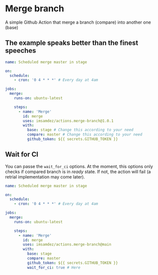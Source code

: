 # Merge branch

A simple Github Action that merge a branch (compare) into another one (base)

## The example speaks better than the finest speeches

```yml
name: Scheduled merge master in stage

on:
  schedule:
    - cron: '0 4 * * *' # Every day at 4am

jobs:
  merge:
    runs-on: ubuntu-latest

    steps:
      - name: 'Merge'
        id: merge
        uses: imsamdez/actions.merge-branch@1.0.1
        with:
          base: stage # Change this according to your need
          compare: master # Change this according to your need
          github_token: ${{ secrets.GITHUB_TOKEN }}
```

## Wait for CI

You can passe the `wait_for_ci` options. At the moment, this options only checks if compared branch is in _ready_ state. If not, the action will fail (a retrial implementation may come later).

```yml
name: Scheduled merge master in stage

on:
  schedule:
    - cron: '0 4 * * *' # Every day at 4am

jobs:
  merge:
    runs-on: ubuntu-latest

    steps:
      - name: 'Merge'
        id: merge
        uses: imsamdez/actions.merge-branch@main
        with:
          base: stage
          compare: master
          github_token: ${{ secrets.GITHUB_TOKEN }}
          wait_for_ci: true # Here
```
